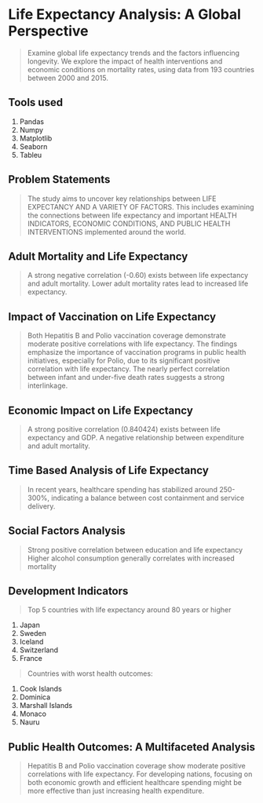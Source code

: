 # Life Expectancy Analysis: A Global Perspective
> Examine global life expectancy trends and the factors influencing longevity. We explore the impact of health interventions and economic conditions on mortality rates, using data from 193 countries between 2000 and 2015.


## Tools used
1. Pandas
2. Numpy
3. Matplotlib
4. Seaborn
5. Tableu

## Problem Statements
> The study aims to uncover key relationships between LIFE EXPECTANCY AND A VARIETY OF FACTORS. This includes examining the connections between life expectancy and important HEALTH INDICATORS, ECONOMIC CONDITIONS, AND PUBLIC HEALTH INTERVENTIONS implemented around the world.

## Adult Mortality and Life Expectancy
> A strong negative correlation (-0.60) exists between life expectancy and adult mortality. Lower adult mortality rates lead to increased life expectancy.


## Impact of Vaccination on Life Expectancy
> Both Hepatitis B and Polio vaccination coverage demonstrate moderate positive correlations with life expectancy.
> The findings emphasize the importance of vaccination programs in public health initiatives, especially for Polio, due to its significant positive correlation with life expectancy.
> The nearly perfect correlation between infant and under-five death rates suggests a strong interlinkage.

## Economic Impact on Life Expectancy
> A strong positive correlation (0.840424) exists between life expectancy and GDP.
> A negative relationship between expenditure and adult mortality.

## Time Based Analysis of Life Expectancy
> In recent years, healthcare spending has stabilized around 250-300%, indicating a balance between cost containment and service delivery.

## Social Factors Analysis
> Strong positive correlation between education and life expectancy
> Higher alcohol consumption generally correlates with increased mortality

## Development Indicators
> Top 5 countries with life expectancy around 80 years or higher
1. Japan
2. Sweden
3. Iceland
4. Switzerland
5. France
> Countries with worst health outcomes:
1. Cook Islands
2. Dominica
3. Marshall Islands
4. Monaco
5. Nauru

## Public Health Outcomes: A Multifaceted Analysis
> Hepatitis B and Polio vaccination coverage show moderate positive correlations with life expectancy.
> For developing nations, focusing on both economic growth and efficient healthcare spending might be more effective than just increasing health expenditure.

